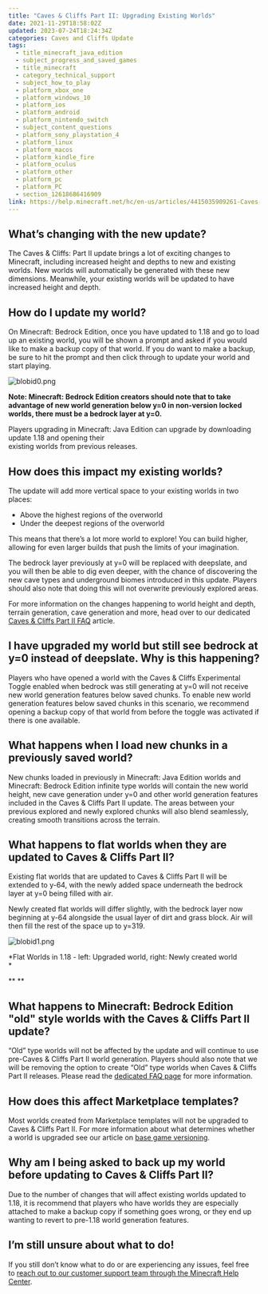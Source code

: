 ```yaml
---
title: "Caves & Cliffs Part II: Upgrading Existing Worlds"
date: 2021-11-29T18:58:02Z
updated: 2023-07-24T18:24:34Z
categories: Caves and Cliffs Update
tags:
  - title_minecraft_java_edition
  - subject_progress_and_saved_games
  - title_minecraft
  - category_technical_support
  - subject_how_to_play
  - platform_xbox_one
  - platform_windows_10
  - platform_ios
  - platform_android
  - platform_nintendo_switch
  - subject_content_questions
  - platform_sony_playstation_4
  - platform_linux
  - platform_macos
  - platform_kindle_fire
  - platform_oculus
  - platform_other
  - platform_pc
  - platform_PC
  - section_12618686416909
link: https://help.minecraft.net/hc/en-us/articles/4415035909261-Caves-Cliffs-Part-II-Upgrading-Existing-Worlds
---
```


## What’s changing with the new update?

The Caves & Cliffs: Part II update brings a lot of exciting changes to Minecraft, including increased height and depths to new and existing worlds. New worlds will automatically be generated with these new dimensions. Meanwhile, your existing worlds will be updated to have increased height and depth.

## How do I update my world? 

On Minecraft: Bedrock Edition, once you have updated to 1.18 and go to load up an existing world, you will be shown a prompt and asked if you would like to make a backup copy of that world. If you do want to make a backup, be sure to hit the prompt and then click through to update your world and start playing.   
  

![blobid0.png](https://minecrafthelp.zendesk.com/hc/article_attachments/4415054348301)  
  

**Note: Minecraft: Bedrock Edition creators should note that to take advantage of new world generation below y=0 in non-version locked worlds, there must be a bedrock layer at y=0.**

Players upgrading in Minecraft: Java Edition can upgrade by downloading update 1.18 and opening their  
existing worlds from previous releases.

## How does this impact my existing worlds? 

The update will add more vertical space to your existing worlds in two places: 

- Above the highest regions of the overworld
- Under the deepest regions of the overworld

This means that there’s a lot more world to explore! You can build higher, allowing for even larger builds that push the limits of your imagination. 

The bedrock layer previously at y=0 will be replaced with deepslate, and you will then be able to dig even deeper, with the chance of discovering the new cave types and underground biomes introduced in this update. Players should also note that doing this will not overwrite previously explored areas.

For more information on the changes happening to world height and depth, terrain generation, cave generation and more, head over to our dedicated [Caves & Cliffs Part II FAQ](https://aka.ms/CCFeaturesFAQ) article.

## I have upgraded my world but still see bedrock at y=0 instead of deepslate. Why is this happening?

Players who have opened a world with the Caves & Cliffs Experimental Toggle enabled when bedrock was still generating at y=0 will not receive new world generation features below saved chunks. To enable new world generation features below saved chunks in this scenario, we recommend opening a backup copy of that world from before the toggle was activated if there is one available.

## What happens when I load new chunks in a previously saved world?

New chunks loaded in previously in Minecraft: Java Edition worlds and Minecraft: Bedrock Edition infinite type worlds will contain the new world height, new cave generation under y=0 and other world generation features included in the Caves & Cliffs Part II update. The areas between your previous explored and newly explored chunks will also blend seamlessly, creating smooth transitions across the terrain.

## What happens to flat worlds when they are updated to Caves & Cliffs Part II?

Existing flat worlds that are updated to Caves & Cliffs Part II will be extended to y-64, with the newly added space underneath the bedrock layer at y=0 being filled with air.

Newly created flat worlds will differ slightly, with the bedrock layer now beginning at y-64 alongside the usual layer of dirt and grass block. Air will then fill the rest of the space up to y=319.    
  

![blobid1.png](https://minecrafthelp.zendesk.com/hc/article_attachments/4415054389389)

*Flat Worlds in 1.18 - left: Upgraded world, right: Newly created world  
*

** **

## What happens to Minecraft: Bedrock Edition "old" style worlds with the Caves & Cliffs Part II update?

“Old” type worlds will not be affected by the update and will continue to use pre-Caves & Cliffs Part II world generation. Players should also note that we will be removing the option to create “Old” type worlds when Caves & Cliffs Part II releases. Please read the [dedicated FAQ page](../../feedback/Beta-and-Preview-Information-and-Changelogs/Old-Worlds-Types-in-Minecraft-Bedrock-Edition-FAQ.md) for more information.

## How does this affect Marketplace templates? 

Most worlds created from Marketplace templates will not be upgraded to Caves & Cliffs Part II. For more information about what determines whether a world is upgraded see our article on [base game versioning](https://docs.microsoft.com/en-us/minecraft/creator/documents/basegameversioning).  

## Why am I being asked to back up my world before updating to Caves & Cliffs Part II?

Due to the number of changes that will affect existing worlds updated to 1.18, it is recommend that players who have worlds they are especially attached to make a backup copy if something goes wrong, or they end up wanting to revert to pre-1.18 world generation features.

## I’m still unsure about what to do! 

If you still don’t know what to do or are experiencing any issues, feel free to [reach out to our customer support team through the Minecraft Help Center](https://help.minecraft.net/hc/en-us/requests/new).

